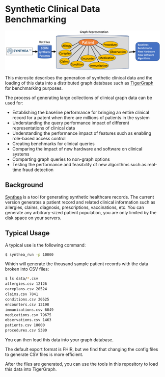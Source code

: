 # Synthetic Clinical Data Benchmarking

![](img/banner.png)

This microsite describes the generation of synthetic clinical data and the loading of this data into a distributed graph database such as [TigerGraph](tigergraph.com) for benchmarking purposes.

The process of generating large collections of clinical graph data can be used for:

* Establishing the baseline performance for bringing an entire clinical record for a patent when there are millions of patients in the system
* Understanding the query performance impact of different representations of clinical data
* Understanding the performance impact of features such as enabling role-based access control
* Creating benchmarks for clinical queries
* Comparing the impact of new hardware and software on clinical systems
* Comparting graph queries to non-graph options
* Testing the performance and feasibility of new algorithms such as real-time fraud detection

## Background

[Synthea](https://synthetichealth.github.io/synthea/) is a tool for generating synthetic healthcare records.  The current version generates a patient record and related clinical information such as allergies, claims, diagnosis, prescriptions, vaccinations, etc.  You can generate any arbitrary-sized patient population, you are only limited by the disk space on your servers.

## Typical Usage

A typical use is the following command:

```sh
$ synthea_run -p 10000
```

Which will generate the thousand sample patient records with the data broken into CSV files:

```sh
$ ls data/*.csv
allergies.csv 12126 
careplans.csv 20524 
claims.csv 7041 
conditions.csv 20525 
encounters.csv 13190 
immunizations.csv 6049 
medications.csv 79675 
observations.csv 1463 
patients.csv 10000 
procedures.csv 5380
```

You can then load this data into your graph database.

The default export format is FHIR, but we find that changing the config files to generate CSV files is more efficient.

After the files are generated, you can use the tools in this repository to load this data into TigerGraph.



